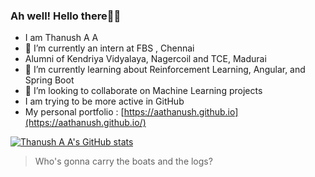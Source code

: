 ### Ah well! Hello there👋👋

- I am Thanush A A
- 🔭 I’m currently an intern at FBS , Chennai
- Alumni of Kendriya Vidyalaya, Nagercoil and TCE, Madurai
- 🌱 I’m currently learning about Reinforcement Learning, Angular, and Spring Boot
- 👯 I’m looking to collaborate on Machine Learning projects
- I am trying to be more active in GitHub
- My personal portfolio : [https://aathanush.github.io](https://aathanush.github.io/)

[![Thanush A A's GitHub stats](https://github-readme-stats.vercel.app/api?username=aathanush)](https://github.com/anuraghazra/github-readme-stats)


> Who's gonna carry the boats and the logs? 
